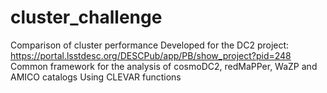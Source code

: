 # cluster_challenge
Comparison of cluster performance
Developed for the DC2 project: https://portal.lsstdesc.org/DESCPub/app/PB/show_project?pid=248
Common framework for the analysis of cosmoDC2, redMaPPer, WaZP and AMICO catalogs
Using CLEVAR functions
